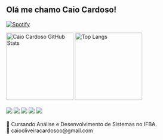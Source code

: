 
## Olá me chamo Caio Cardoso!

<!-- [![Linkedin](https://img.shields.io/badge/LinkedIn-0077B5?style=for-the-badge&logo=linkedin&logoColor=white)](https://www.linkedin.com/in/) -->
[![Spotify](https://img.shields.io/badge/Spotify-1ED760?&style=for-the-badge&logo=spotify&logoColor=white)](https://open.spotify.com/user/21p5tw4aj24752v6hyrrdhrga?si=fc52cbd8cf6a4eab)

<div>
    <img height="180em" src="https://github-readme-stats.vercel.app/api?username=caioocardoso&show_icons=true&theme=tokyonight" alt="Caio Cardoso GitHub Stats"/>
    <img height="180em" src="https://github-readme-stats.vercel.app/api/top-langs/?username=caioocardoso&size_weight=0.5&count_weight=0.5&theme=tokyonight" alt="Top Langs"/>
</div>

<div style="display:inline_block"><br>
	<img src="https://img.shields.io/badge/git-%23F05033.svg?style=for-the-badge&logo=git&logoColor=white"/>
	<img src="https://img.shields.io/badge/C-00599C?style=for-the-badge&logo=c&logoColor=white"/>
	<img src="https://img.shields.io/badge/kotlin-%237F52FF.svg?style=for-the-badge&logo=kotlin&logoColor=white"/>
	<img src="https://img.shields.io/badge/firebase-a08021?style=for-the-badge&logo=firebase&logoColor=ffcd34"/>
	<img src="https://img.shields.io/badge/java-%23ED8B00.svg?style=for-the-badge&logo=openjdk&logoColor=white"/>
</div><br>
📖 Cursando Análise e Desenvolvimento de Sistemas no IFBA. 
<br/>
📧 caiooliveiracardosoo@gmail.com
